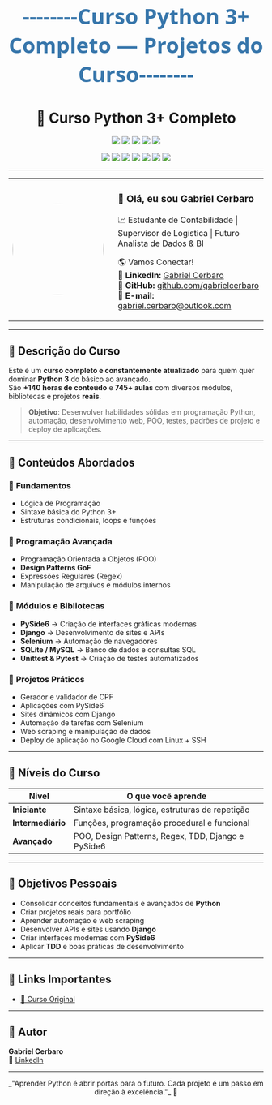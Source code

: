 <!-- Banner Personalizado -->
<p align="center" style="font-size: 42px; font-family: 'Segoe UI', Tahoma, Geneva, Verdana, sans-serif; font-weight: bold; color: #3776AB; margin-top: 20px;">
  --------Curso Python 3+ Completo — Projetos do Curso--------
</p>

<h1 align="center">🐍 Curso Python 3+ Completo</h1>

<!-- Status do Curso -->
<p align="center">
  <img src="https://img.shields.io/badge/Python-3%2B-blue?logo=python&logoColor=white">
  <img src="https://img.shields.io/badge/Status-Em%20Andamento-yellow">
  <img src="https://img.shields.io/badge/Aulas-745%2B-orange">
  <img src="https://img.shields.io/badge/Projetos%20Reais-Sim-brightgreen">
  <img src="https://img.shields.io/badge/Linguagem-Python3-blue">
</p>

<!-- Tecnologias Envolvidas -->
<p align="center">
  <img src="https://img.shields.io/badge/Python-3.11-blue?logo=python" />
  <img src="https://img.shields.io/badge/Django-Framework-green?logo=django" />
  <img src="https://img.shields.io/badge/Selenium-Automação-orange?logo=selenium" />
  <img src="https://img.shields.io/badge/PySide6-UI-ff69b4?logo=qt" />
  <img src="https://img.shields.io/badge/SQLite-DB-blue?logo=sqlite" />
  <img src="https://img.shields.io/badge/MySQL-DB-blue?logo=mysql" />
  <img src="https://img.shields.io/badge/TDD-Testes-blueviolet" />
</p>

---

<!-- Foto + Contatos lado a lado -->
<table align="center">
  <tr>
    <td align="center">
      <img src="https://github.com/gabrielcerbaro.png" width="180" style="border-radius: 50%;">
    </td>
    <td align="left" style="padding-left: 20px;">
      <h3>👋 Olá, eu sou <strong>Gabriel Cerbaro</strong></h3>
      <p>📈 Estudante de Contabilidade | Supervisor de Logística | Futuro Analista de Dados & BI</p>
      <p>
        🌎 Vamos Conectar!<br>
        💼 <strong>LinkedIn:</strong> <a href="https://www.linkedin.com/in/gabriel-cerbaro-4703b4239/">Gabriel Cerbaro</a><br>
        📌 <strong>GitHub:</strong> <a href="https://github.com/gabrielcerbaro">github.com/gabrielcerbaro</a><br>
        📧 <strong>E-mail:</strong> <a href="mailto:gabriel.cerbaro@outlook.com">gabriel.cerbaro@outlook.com</a>
      </p>
    </td>
  </tr>
</table>

---

## 📌 Descrição do Curso
Este é um **curso completo e constantemente atualizado** para quem quer dominar **Python 3** do básico ao avançado.  
São **+140 horas de conteúdo** e **745+ aulas** com diversos módulos, bibliotecas e projetos **reais**.

> **Objetivo**: Desenvolver habilidades sólidas em programação Python, automação, desenvolvimento web, POO, testes, padrões de projeto e deploy de aplicações.

---

## 🚀 Conteúdos Abordados

### 🔹 **Fundamentos**
- Lógica de Programação
- Sintaxe básica do Python 3+
- Estruturas condicionais, loops e funções

### 🔹 **Programação Avançada**
- Programação Orientada a Objetos (POO)
- **Design Patterns GoF**
- Expressões Regulares (Regex)
- Manipulação de arquivos e módulos internos

### 🔹 **Módulos e Bibliotecas**
- **PySide6** → Criação de interfaces gráficas modernas  
- **Django** → Desenvolvimento de sites e APIs  
- **Selenium** → Automação de navegadores  
- **SQLite / MySQL** → Banco de dados e consultas SQL  
- **Unittest & Pytest** → Criação de testes automatizados  

### 🔹 **Projetos Práticos**
- Gerador e validador de CPF
- Aplicações com PySide6
- Sites dinâmicos com Django
- Automação de tarefas com Selenium
- Web scraping e manipulação de dados
- Deploy de aplicação no Google Cloud com Linux + SSH

---

## 🧠 Níveis do Curso
| **Nível**         | **O que você aprende** |
|--------------------|-------------------------|
| **Iniciante**      | Sintaxe básica, lógica, estruturas de repetição |
| **Intermediário**  | Funções, programação procedural e funcional |
| **Avançado**       | POO, Design Patterns, Regex, TDD, Django e PySide6 |

---

## 🎯 Objetivos Pessoais
- Consolidar conceitos fundamentais e avançados de **Python**
- Criar projetos reais para portfólio
- Aprender automação e web scraping
- Desenvolver APIs e sites usando **Django**
- Criar interfaces modernas com **PySide6**
- Aplicar **TDD** e boas práticas de desenvolvimento

---

## 📎 Links Importantes
- [📌 Curso Original](https://www.udemy.com/course/python-3-do-zero-ao-avancado/)

---

## 📌 Autor
**Gabriel Cerbaro**  
🔗 [LinkedIn](https://linkedin.com/in/gabriel-cerbaro-4703b4239)  

---
<p align="center">_"Aprender Python é abrir portas para o futuro. Cada projeto é um passo em direção à excelência."_ 🚀</p>
